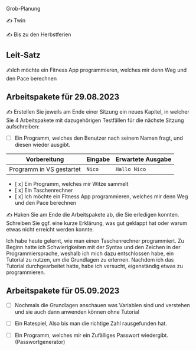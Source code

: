Grob-Planung

✍️ Twin

✍️ Bis zu den Herbstferien

## Leit-Satz

✍️Ich möchte ein Fitness App programmieren, welches mir denn Weg und den Pace berechnen

## Arbeitspakete für 29.08.2023

✍️ Erstellen Sie jeweils am Ende einer Sitzung ein neues Kapitel, in welcher Sie 4 Arbeitspakete mit dazugehörigen Testfällen für die nächste Sitzung aufschreiben:

- [ ] Ein Programm, welches den Benutzer nach seinem Namen fragt, und diesen wieder ausgibt.

| Vorbereitung | Eingabe | Erwartete Ausgabe |
| --- | --- | --- |
| Programm in VS gestartet | `Nico` | `Hallo Nico` |

- [ x] Ein Programm, welches mir Witze sammelt
- [ x] Ein Taschenrechner
- [ x] Ich möchte ein Fitness App programmieren, welches mir denn Weg und den Pace berechnen

✍️ Haken Sie am Ende die Arbeitspakete ab, die Sie erledigen konnten. Schreiben Sie ggf. eine kurze Erklärung, was gut geklappt hat oder warum etwas nicht erreicht werden konnte.

Ich habe heute gelernt, wie man einen Taschenrechner programmiert. Zu Beginn hatte ich Schwierigkeiten mit der Syntax und den Zeichen in der Programmiersprache, weshalb ich mich dazu entschlossen habe, ein Tutorial zu nutzen, um die Grundlagen zu erlernen. Nachdem ich das Tutorial durchgearbeitet hatte, habe ich versucht, eigenständig etwas zu programmieren.

## Arbeitspakete für 05.09.2023

- [ ] Nochmals die Grundlagen anschauen was Variablen sind und verstehen und sie auch dann anwenden können ohne Tutorial
- [ ] Ein Ratespiel, Also bis man die richtige Zahl rausgefunden hat.
- [ ] Ein Programm, welches mir ein Zufälliges Passwort wiedergibt.(Passwortgenerator)


